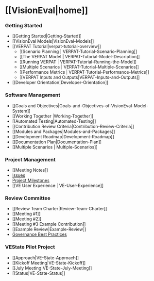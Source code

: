 # [[VisionEval|home]]

### Getting Started
- [[Getting Started|Getting-Started]]
- [[VisionEval Models|VisionEval-Models]]
- [[VERPAT Tutorial|verpat-tutorial-overview]]
  - [[Scenario Planning | VERPAT-Tutorial-Scenario-Planning]]
  - [[The VERPAT Model | VERPAT-Tutorial-Model-Description]]
  - [[Running VERPAT | VERPAT-Tutorial-Running-the-Model]]
  - [[Multiple Scenarios | VERPAT-Tutorial-Multiple-Scenarios]]
  - [[Performance Metrics | VERPAT-Tutorial-Performance-Metrics]]
  - [[VERPAT Inputs and Outputs|VERPAT-Inputs-and-Outputs]]
- [[Developer Orientation|Developer-Orientation]]

### Software Management
- [[Goals and Objectives|Goals-and-Objectives-of-VisionEval-Model-System]]
- [[Working Together |Working-Together]]
- [[Automated Testing|Automated-Testing]]
- [[Contribution Review Criteria|Contribution-Review-Criteria]]
- [[Modules and Packages|Modules-and-Packages]]
- [[Development Roadmap|Development-Roadmap]]
- [[Documentation Plan|Documentation-Plan]]
- [[Multiple Scenarios | Multiple-Scenarios]]

### Project Management
 - [[Meeting Notes]]
 - [Issues](https://github.com/gregorbj/VisionEval/issues)
 - [Project Milestones](https://github.com/gregorbj/VisionEval/milestones)
 - [[VE User Experience | VE-User-Experience]]

### Review Committee
 - [[Review Team Charter|Review-Team-Charter]]
 - [[Meeting #1]]
 - [[Meeting #2]]
 - [[Meeting #3 Example Contribution]]
 - [[Example Review|Example-Review]]
 - [Governance Best Practices](http://htmlpreview.github.io/?https://github.com/VisionEval/OSwhitepaper/blob/master/VEwhitepaper.html)

### VEState Pilot Project
  - [[Approach|VE-State-Approach]]
  - [[Kickoff Meeting|VE-State-Kickoff]]
  - [[July Meeting|VE-State-July-Meeting]]
  - [[Status|VE-State-Status]]
